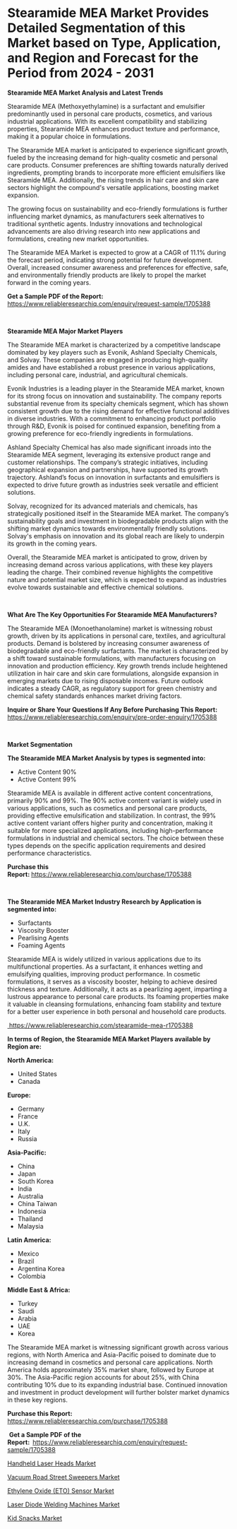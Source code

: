 <p><h1>Stearamide MEA Market Provides Detailed Segmentation of this Market based on Type, Application, and Region and Forecast for the Period from 2024 - 2031</h1></p><p><strong>Stearamide MEA Market Analysis and Latest Trends</strong></p>
<p><p>Stearamide MEA (Methoxyethylamine) is a surfactant and emulsifier predominantly used in personal care products, cosmetics, and various industrial applications. With its excellent compatibility and stabilizing properties, Stearamide MEA enhances product texture and performance, making it a popular choice in formulations.</p><p>The Stearamide MEA market is anticipated to experience significant growth, fueled by the increasing demand for high-quality cosmetic and personal care products. Consumer preferences are shifting towards naturally derived ingredients, prompting brands to incorporate more efficient emulsifiers like Stearamide MEA. Additionally, the rising trends in hair care and skin care sectors highlight the compound's versatile applications, boosting market expansion.</p><p>The growing focus on sustainability and eco-friendly formulations is further influencing market dynamics, as manufacturers seek alternatives to traditional synthetic agents. Industry innovations and technological advancements are also driving research into new applications and formulations, creating new market opportunities.</p><p>The Stearamide MEA Market is expected to grow at a CAGR of 11.1% during the forecast period, indicating strong potential for future development. Overall, increased consumer awareness and preferences for effective, safe, and environmentally friendly products are likely to propel the market forward in the coming years.</p></p>
<p><strong>Get a Sample PDF of the Report:&nbsp;</strong> <a href="https://www.reliableresearchiq.com/enquiry/request-sample/1705388?utm_campaign=1780&utm_medium=2&utm_source=Github&utm_content=ia&utm_term=21102024&utm_id=stearamide-mea">https://www.reliableresearchiq.com/enquiry/request-sample/1705388</a></p>
<p>&nbsp;</p>
<p><strong>Stearamide MEA Major Market Players</strong></p>
<p><p>The Stearamide MEA market is characterized by a competitive landscape dominated by key players such as Evonik, Ashland Specialty Chemicals, and Solvay. These companies are engaged in producing high-quality amides and have established a robust presence in various applications, including personal care, industrial, and agricultural chemicals.</p><p>Evonik Industries is a leading player in the Stearamide MEA market, known for its strong focus on innovation and sustainability. The company reports substantial revenue from its specialty chemicals segment, which has shown consistent growth due to the rising demand for effective functional additives in diverse industries. With a commitment to enhancing product portfolio through R&D, Evonik is poised for continued expansion, benefiting from a growing preference for eco-friendly ingredients in formulations.</p><p>Ashland Specialty Chemical has also made significant inroads into the Stearamide MEA segment, leveraging its extensive product range and customer relationships. The company’s strategic initiatives, including geographical expansion and partnerships, have supported its growth trajectory. Ashland’s focus on innovation in surfactants and emulsifiers is expected to drive future growth as industries seek versatile and efficient solutions.</p><p>Solvay, recognized for its advanced materials and chemicals, has strategically positioned itself in the Stearamide MEA market. The company’s sustainability goals and investment in biodegradable products align with the shifting market dynamics towards environmentally friendly solutions. Solvay's emphasis on innovation and its global reach are likely to underpin its growth in the coming years.</p><p>Overall, the Stearamide MEA market is anticipated to grow, driven by increasing demand across various applications, with these key players leading the charge. Their combined revenue highlights the competitive nature and potential market size, which is expected to expand as industries evolve towards sustainable and effective chemical solutions.</p></p>
<p>&nbsp;</p>
<p><strong>What Are The Key Opportunities For Stearamide MEA Manufacturers?</strong></p>
<p><p>The Stearamide MEA (Monoethanolamine) market is witnessing robust growth, driven by its applications in personal care, textiles, and agricultural products. Demand is bolstered by increasing consumer awareness of biodegradable and eco-friendly surfactants. The market is characterized by a shift toward sustainable formulations, with manufacturers focusing on innovation and production efficiency. Key growth trends include heightened utilization in hair care and skin care formulations, alongside expansion in emerging markets due to rising disposable incomes. Future outlook indicates a steady CAGR, as regulatory support for green chemistry and chemical safety standards enhances market driving factors.</p></p>
<p><strong>Inquire or Share Your Questions If Any Before Purchasing This Report:</strong> <a href="https://www.reliableresearchiq.com/enquiry/pre-order-enquiry/1705388?utm_campaign=1780&utm_medium=2&utm_source=Github&utm_content=ia&utm_term=21102024&utm_id=stearamide-mea">https://www.reliableresearchiq.com/enquiry/pre-order-enquiry/1705388</a></p>
<p>&nbsp;</p>
<p><strong>Market Segmentation</strong></p>
<p><strong>The Stearamide MEA Market Analysis by types is segmented into:</strong></p>
<p><ul><li>Active Content 90%</li><li>Active Content 99%</li></ul></p>
<p><p>Stearamide MEA is available in different active content concentrations, primarily 90% and 99%. The 90% active content variant is widely used in various applications, such as cosmetics and personal care products, providing effective emulsification and stabilization. In contrast, the 99% active content variant offers higher purity and concentration, making it suitable for more specialized applications, including high-performance formulations in industrial and chemical sectors. The choice between these types depends on the specific application requirements and desired performance characteristics.</p></p>
<p><strong>Purchase this Report:&nbsp;</strong><a href="https://www.reliableresearchiq.com/purchase/1705388?utm_campaign=1780&utm_medium=2&utm_source=Github&utm_content=ia&utm_term=21102024&utm_id=stearamide-mea">https://www.reliableresearchiq.com/purchase/1705388</a></p>
<p>&nbsp;</p>
<p><strong>The Stearamide MEA Market Industry Research by Application is segmented into:</strong></p>
<p><ul><li>Surfactants</li><li>Viscosity Booster</li><li>Pearlising Agents</li><li>Foaming Agents</li></ul></p>
<p><p>Stearamide MEA is widely utilized in various applications due to its multifunctional properties. As a surfactant, it enhances wetting and emulsifying qualities, improving product performance. In cosmetic formulations, it serves as a viscosity booster, helping to achieve desired thickness and texture. Additionally, it acts as a pearlizing agent, imparting a lustrous appearance to personal care products. Its foaming properties make it valuable in cleansing formulations, enhancing foam stability and texture for a better user experience in both personal and household care products.</p></p>
<p><a href="https://www.reliableresearchiq.com/stearamide-mea-r1705388?utm_campaign=1780&utm_medium=2&utm_source=Github&utm_content=ia&utm_term=21102024&utm_id=stearamide-mea">&nbsp;https://www.reliableresearchiq.com/stearamide-mea-r1705388</a></p>
<p><strong>In terms of Region, the Stearamide MEA Market Players available by Region are:</strong></p>
<p>
    <p> <strong> North America: </strong>
        <ul>
            <li>United States</li>
            <li>Canada</li>
        </ul>
        </p> 
    <p> <strong> Europe: </strong>
        <ul>
            <li>Germany</li>
            <li>France</li>
            <li>U.K.</li>
            <li>Italy</li>
            <li>Russia</li>
        </ul>
        </p> 
    <p> <strong> Asia-Pacific: </strong>
        <ul>
            <li>China</li>
            <li>Japan</li>
            <li>South Korea</li>
            <li>India</li>
            <li>Australia</li>
            <li>China Taiwan</li>
            <li>Indonesia</li>
            <li>Thailand</li>
            <li>Malaysia</li>
        </ul>
        </p> 
    <p> <strong> Latin America: </strong>
        <ul>
            <li>Mexico</li>
            <li>Brazil</li>
            <li>Argentina Korea</li>
            <li>Colombia</li>
        </ul>
        </p> 
    <p> <strong> Middle East & Africa: </strong>
        <ul>
            <li>Turkey</li>
            <li>Saudi</li>
            <li>Arabia</li>
            <li>UAE</li>
            <li>Korea</li>
        </ul>
    </p>
    </p>
<p><p>The Stearamide MEA market is witnessing significant growth across various regions, with North America and Asia-Pacific poised to dominate due to increasing demand in cosmetics and personal care applications. North America holds approximately 35% market share, followed by Europe at 30%. The Asia-Pacific region accounts for about 25%, with China contributing 10% due to its expanding industrial base. Continued innovation and investment in product development will further bolster market dynamics in these key regions.</p></p>
<p><strong>Purchase this Report: </strong><a href="https://www.reliableresearchiq.com/purchase/1705388?utm_campaign=1780&utm_medium=2&utm_source=Github&utm_content=ia&utm_term=21102024&utm_id=stearamide-mea">https://www.reliableresearchiq.com/purchase/1705388</a></p>
<p>&nbsp;<strong>Get a Sample PDF of the Report:&nbsp;&nbsp;</strong><a href="https://www.reliableresearchiq.com/enquiry/request-sample/1705388?utm_campaign=1780&utm_medium=2&utm_source=Github&utm_content=ia&utm_term=21102024&utm_id=stearamide-mea">https://www.reliableresearchiq.com/enquiry/request-sample/1705388</a></p>
<p><strong></strong></p>
<p><p><a href="https://www.linkedin.com/pulse/insights-handheld-laser-heads-market-size-which-expanding-m3frf?utm_campaign=1780&utm_medium=2&utm_source=Github&utm_content=ia&utm_term=21102024&utm_id=stearamide-mea">Handheld Laser Heads Market</a></p><p><a href="https://www.linkedin.com/pulse/vacuum-road-street-sweepers-market-forecast-global-trends-lennf?utm_campaign=1780&utm_medium=2&utm_source=Github&utm_content=ia&utm_term=21102024&utm_id=stearamide-mea">Vacuum Road Street Sweepers Market</a></p><p><a href="https://www.linkedin.com/pulse/global-ethylene-oxide-eto-sensor-market-exploring-share-xppkf?utm_campaign=1780&utm_medium=2&utm_source=Github&utm_content=ia&utm_term=21102024&utm_id=stearamide-mea">Ethylene Oxide (ETO) Sensor Market</a></p><p><a href="https://www.linkedin.com/pulse/global-laser-diode-welding-machines-industry-analysis-share-ruitf?utm_campaign=1780&utm_medium=2&utm_source=Github&utm_content=ia&utm_term=21102024&utm_id=stearamide-mea">Laser Diode Welding Machines Market</a></p><p><a href="https://www.linkedin.com/pulse/navigating-kid-snacks-market-expert-analysis-forecast-period-from-r69bf?utm_campaign=1780&utm_medium=2&utm_source=Github&utm_content=ia&utm_term=21102024&utm_id=stearamide-mea">Kid Snacks Market</a></p></p>